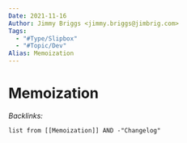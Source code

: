```yaml
---
Date: 2021-11-16
Author: Jimmy Briggs <jimmy.briggs@jimbrig.com>
Tags:
  - "#Type/Slipbox"
  - "#Topic/Dev"
Alias: Memoization
---
```


# Memoization

*Backlinks:*

````dataview
list from [[Memoization]] AND -"Changelog"
````
